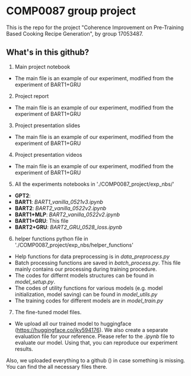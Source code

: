 # COMP0087 group project

This is the repo for the project "Coherence Improvement on Pre-Training Based Cooking Recipe Generation", by group 17053487. 

## What's in this github?
1. Main project notebook
  - The main file is an example of our experiment, modified from the experiment of BART1+GRU
2. Project report
  - The main file is an example of our experiment, modified from the experiment of BART1+GRU
3. Project presentation slides
  - The main file is an example of our experiment, modified from the experiment of BART1+GRU
4. Project presentation videos
  - The main file is an example of our experiment, modified from the experiment of BART1+GRU
5. All the experiments notebooks in './COMP0087_project/exp_nbs/'
  - **GPT2**: 
  - **BART1**: *BART1_vanilla_0521v3.ipynb*
  - **BART2**: *BART2_vanilla_0522v2.ipynb*
  - **BART1+MLP**: *BART2_vanilla_0522v2.ipynb*
  - **BART1+GRU**: This file
  - **BART2+GRU**: *BART2_GRU_0528_loss.ipynb*
6. helper functions python file in './COMP0087_project/exp_nbs/helper_functions'
  - Help functions for data preprocessing is in *data_preprocess.py*
  - Batch processing functions are saved in *batch_process.py*. This file mainly contains our processing during training procedure. 
  - The codes for differnt models structures can be found in *model_setup.py*. 
  - The codes of utility functions for various models (e.g. model initialization, model saving) can be found in *model_utils.py*
  - The training codes for different models are in *model_train.py*
  

7. The fine-tuned model files.
  -  We upload all our trained model to huggingface (https://huggingface.co/jky594176). We also create a separate evaluation file for your reference. Please refer to the *.ipynb* file to evaluate our model. Using that, you can reproduce our experiment results.

Also, we uploaded everything to a github () in case something is missing. You can find the all necessary files there. 
